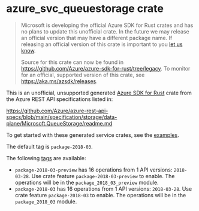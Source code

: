 # azure_svc_queuestorage crate

> Microsoft is developing the official Azure SDK for Rust crates and has no plans to update this unofficial crate.
> In the future we may release an official version that may have a different package name.
> If releasing an official version of this crate is important to you [let us know](https://github.com/Azure/azure-sdk-for-rust/issues/new/choose).
>
> Source for this crate can now be found in <https://github.com/Azure/azure-sdk-for-rust/tree/legacy>.
> To monitor for an official, supported version of this crate, see <https://aka.ms/azsdk/releases>.

This is an unofficial, unsupported generated [Azure SDK for Rust](https://github.com/Azure/azure-sdk-for-rust/tree/legacy) crate from the Azure REST API specifications listed in:

https://github.com/Azure/azure-rest-api-specs/blob/main/specification/storage/data-plane/Microsoft.QueueStorage/readme.md

To get started with these generated service crates, see the [examples](https://github.com/Azure/azure-sdk-for-rust/blob/legacy/services/README.md#examples).

The default tag is `package-2018-03`.

The following [tags](https://github.com/Azure/azure-sdk-for-rust/blob/legacy/services/tags.md) are available:

- `package-2018-03-preview` has 16 operations from 1 API versions: `2018-03-28`. Use crate feature `package-2018-03-preview` to enable. The operations will be in the `package_2018_03_preview` module.
- `package-2018-03` has 16 operations from 1 API versions: `2018-03-28`. Use crate feature `package-2018-03` to enable. The operations will be in the `package_2018_03` module.